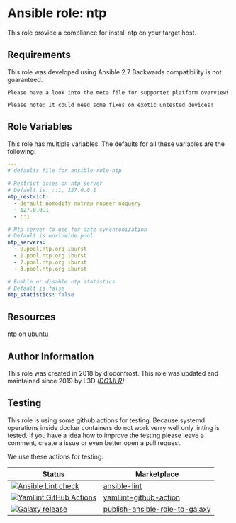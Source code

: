  Ansible role: ntp
======================

This role provide a compliance for install ntp on your target host.

## Requirements

This role was developed using Ansible 2.7 Backwards compatibility is not guaranteed.

```
Please have a look into the meta file for supportet platform overview!

Please note: It could need some fixes on exotic untested devices!
```


## Role Variables

This role has multiple variables. The defaults for all these variables are the following:

```yaml
---
# defaults file for ansible-role-ntp

# Restrict acces on ntp server
# Default is: ::1, 127.0.0.1
ntp_restrict:
  - default nomodify notrap nopeer noquery
  - 127.0.0.1
  - ::1

# Ntp server to use for date synchronization
# Default is worldwide pool
ntp_servers:
  - 0.pool.ntp.org iburst
  - 1.pool.ntp.org iburst
  - 2.pool.ntp.org iburst
  - 3.pool.ntp.org iburst

# Enable or disable ntp statistics
# Default is false
ntp_statistics: false
```

## Resources

[ntp on ubuntu](https://doc.ubuntu-fr.org/ntp)

## Author Information

This role was created in 2018 by diodonfrost.
This role was updated and maintained since 2019 by L3D *([DO1JLR](https://github.com/do1jlr))*

## Testing

This role is using some github actions for testing. Because systemd operations inside docker containers do not work verry well only linting is tested.
If you have a idea how to improve the testing please leave a comment, create a issue or even better open a pull request.

We use these actions for testing:

| Status | Marketplace |
| ------ | ----------- |
| [![Ansible Lint check](https://github.com/roles-ansible/ansible_role_ntp/actions/workflows/ansible-linting-check.yml/badge.svg)](https://github.com/roles-ansible/ansible_role_ntp/actions/workflows/ansible-linting-check.yml) | [ansible-lint](https://github.com/marketplace/actions/ansible-lint) |
| [![Yamllint GitHub Actions](https://github.com/roles-ansible/ansible_role_ntp/actions/workflows/yamllint.yaml/badge.svg)](https://github.com/roles-ansible/ansible_role_ntp/actions/workflows/yamllint.yaml) | [yamllint-github-action](https://github.com/marketplace/actions/yamllint-github-action) |
| [![Galaxy release](https://github.com/roles-ansible/ansible_role_ntp/actions/workflows/galaxy.yml/badge.svg)](https://github.com/roles-ansible/ansible_role_ntp/actions/workflows/galaxy.yml) | [publish-ansible-role-to-galaxy](https://github.com/marketplace/actions/publish-ansible-role-to-galaxy)
